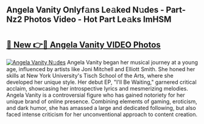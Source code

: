 ## Angela Vanity Onlyf𝚊ns Le𝚊ked N𝚞des - Part-Nz2 Photos Video - Hot Part Le𝚊ks ImHSM

# <h2><a href="http://ab2982.deff.icu/?id=Angela+Vanity">🔗 New 👉🔴 Angela Vanity VIDEO Photos</a></h2>

[![Angela Vanity N𝚞des](https://i.imgur.com/rIISA9y.gif)](http://ab2982.deff.icu/?id=Angela+Vanity)
Angela Vanity began her musical journey at a young age, influenced by artists like Joni Mitchell and Elliott Smith. She honed her skills at New York University's Tisch School of the Arts, where she developed her unique style. Her debut EP, "I'll Be Waiting," garnered critical acclaim, showcasing her introspective lyrics and mesmerizing melodies. Angela Vanity is a controversial figure who has gained notoriety for her unique brand of online presence. Combining elements of gaming, eroticism, and dark humor, she has amassed a large and dedicated following, but also faced intense criticism for her unconventional approach to content creation.
